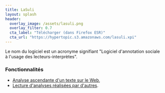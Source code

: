 ```yaml
---
title: LaSuli 
layout: splash
header:
  overlay_image: /assets/lasuli.png
  overlay_filter: 0.7
  cta_label: "Télécharger (dans Firefox ESR)"
  cta_url: "https://hypertopic.s3.amazonaws.com/lasuli.xpi"
---
```


Le nom du logiciel est un acronyme signifiant "Logiciel d'annotation sociale à l'usage des lecteurs-interprètes".

### Fonctionnalités

- [Analyse ascendante d'un texte sur le Web](http://hypertopic.org/Media/if14_lasuli_create.mp4),
- [Lecture d'analyses réalisées par d'autres](http://hypertopic.org/Media/if14_lasuli_read.mp4).
